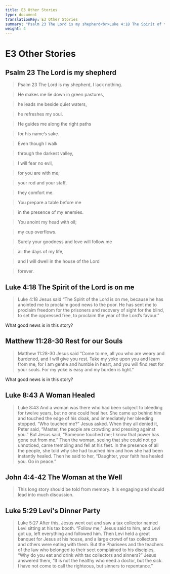 ```yaml
---
title: E3 Other Stories
type: document
translationKey: E3 Other Stories
summary: "Psalm 23 The Lord is my shepherd<br>Luke 4:18 The Spirit of the Lord is on me<br>Matthew 11:28-30 Rest for our Souls<br>Luke 8:43 A Woman Healed<br>John 4:4-42 The Woman at the Well<br>Luke 5:29 Levi's Dinner Party"
weight: 4
---
```

# E3 Other Stories

## Psalm 23 The Lord is my shepherd

>   Psalm 23 The Lord is my shepherd, I lack nothing.

>   He makes me lie down in green pastures,

>   he leads me beside quiet waters,

>   he refreshes my soul.

>   He guides me along the right paths

>   for his name’s sake.

>   Even though I walk

>   through the darkest valley,

>   I will fear no evil,

>   for you are with me;

>   your rod and your staff,

>   they comfort me.

>   You prepare a table before me

>   in the presence of my enemies.

>   You anoint my head with oil;

>   my cup overflows.

>   Surely your goodness and love will follow me

>   all the days of my life,

>   and I will dwell in the house of the Lord

>   forever.

## Luke 4:18 The Spirit of the Lord is on me

>   Luke 4:18 Jesus said “The Spirit of the Lord is on me, because he has anointed me to proclaim good news to the poor. He has sent me to proclaim freedom for the prisoners and recovery of sight for the blind, to set the oppressed free, to proclaim the year of the Lord’s favour.”

What good news is in this story?

## Matthew 11:28-30 Rest for our Souls

>   Matthew 11:28-30 Jesus said “Come to me, all you who are weary and burdened, and I will give you rest. Take my yoke upon you and learn from me, for I am gentle and humble in heart, and you will find rest for your souls. For my yoke is easy and my burden is light.”

What good news is in this story?

## Luke 8:43 A Woman Healed

>   Luke 8:43 And a woman was there who had been subject to bleeding for twelve years, but no one could heal her. She came up behind him and touched the edge of his cloak, and immediately her bleeding stopped. “Who touched me?” Jesus asked. When they all denied it, Peter said, “Master, the people are crowding and pressing against you.” But Jesus said, “Someone touched me; I know that power has gone out from me.” Then the woman, seeing that she could not go unnoticed, came trembling and fell at his feet. In the presence of all the people, she told why she had touched him and how she had been instantly healed. Then he said to her, “Daughter, your faith has healed you. Go in peace.”

## John 4:4-42 The Woman at the Well

>   This long story should be told from memory. It is engaging and should lead into much discussion.

## Luke 5:29 Levi's Dinner Party

>   Luke 5:27 After this, Jesus went out and saw a tax collector named Levi sitting at his tax booth. “Follow me,” Jesus said to him, and Levi got up, left everything and followed him. Then Levi held a great banquet for Jesus at his house, and a large crowd of tax collectors and others were eating with them. But the Pharisees and the teachers of the law who belonged to their sect complained to his disciples, “Why do you eat and drink with tax collectors and sinners?” Jesus answered them, “It is not the healthy who need a doctor, but the sick. I have not come to call the righteous, but sinners to repentance.”
